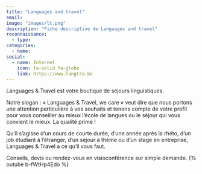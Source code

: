 ```yaml
---
title: "Languages and travel"
email: 
image: "images/lt.png"
description: "Fiche descriptive de Languages and travel"
reconnaissance:
  - type: 
categories: 
  - name: 
social:
  - name: Internet
    icon: fa-solid fa-globe
    link: https://www.langtra.be
---
```

Languages & Travel est votre boutique de séjours linguistiques.

Notre slogan : « Languages & Travel, we care » veut dire que nous portons une attention particulière à vos souhaits et tenons compte de votre profil pour vous conseiller au mieux l’école de langues ou le séjour qui vous convient le mieux. La qualité prime !

Qu’il s’agisse d’un cours de courte durée, d’une année après la rhéto, d’un job étudiant à l’étranger, d’un séjour à thème ou d’un stage en entreprise, Languages & Travel a ce qu’il vous faut.

Conseils, devis ou rendez-vous en visioconférence sur simple demande.
{% outube b-fWtHp4Edo %}
